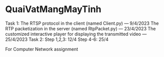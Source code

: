 # QuaiVatMangMayTinh

Task 1: 
The RTSP protocol in the client (named Client.py) — 9/4/2023
The RTP packetization in the server (named RtpPacket.py) — 23/4/2023
The customized interactive player for displaying the transmitted video — 25/4/2023
Task 2:
Step 1,2,3: 12/4
Step 4-6: 25/4


For Computer Network assignment
